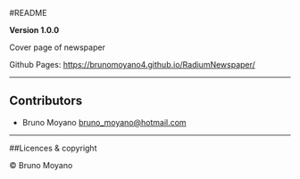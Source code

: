 #README

**Version 1.0.0**

Cover page of newspaper

Github Pages: https://brunomoyano4.github.io/RadiumNewspaper/

---

## Contributors

- Bruno Moyano <bruno_moyano@hotmail.com>

---

##Licences & copyright

© Bruno Moyano